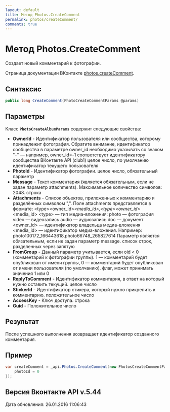 ```yaml
---
layout: default
title: Метод Photos.CreateComment
permalink: photos/createComment/
comments: true
---
```

# Метод Photos.CreateComment
Создает новый комментарий к фотографии.

Страница документации ВКонтакте [photos.createComment](https://vk.com/dev/photos.createComment).
## Синтаксис
``` csharp
public long CreateComment(PhotoCreateCommentParams @params)
```

## Параметры
Класс **`PhotoCreateAlbumParams`** содержит следующие свойства:

+ **OwnerId** - Идентификатор пользователя или сообщества, которому принадлежит фотография. Обратите внимание, идентификатор сообщества в параметре owner_id необходимо указывать со знаком "-" — например, owner_id=-1 соответствует идентификатору сообщества ВКонтакте API (club1)  целое число, по умолчанию идентификатор текущего пользователя
+ **PhotoId** - Идентификатор фотографии. целое число, обязательный параметр
+ **Message** - Текст комментария (является обязательным, если не задан параметр attachments).  Максимальное количество символов: 2048. строка
+ **Attachments** - Список объектов, приложенных к комментарию и разделённых символом ",". Поле attachments представляется в формате: &lt;type&gt;&lt;owner_id&gt;_&lt;media_id&gt;,&lt;type&gt;&lt;owner_id&gt;_&lt;media_id&gt; &lt;type&gt; — тип медиа-вложения: photo — фотография  video — видеозапись  audio — аудиозапись  doc — документ &lt;owner_id&gt; — идентификатор владельца медиа-вложения  &lt;media_id&gt; — идентификатор медиа-вложения.   Например: photo100172_166443618,photo66748_265827614 Параметр является обязательным, если не задан параметр message. список строк, разделенных через запятую
+ **FromGroup** - Данный параметр учитывается, если oid &lt; 0 (комментарий к фотографии группы). 1 — комментарий будет опубликован от имени группы, 0 — комментарий будет опубликован от имени пользователя (по умолчанию). флаг, может принимать значения 1 или 0
+ **ReplyToComment** - Идентификатор комментария, в ответ на который нужно оставить текущий. целое число
+ **StickerId** - Идентификатор стикера, который нужно прикрепить к комментарию. положительное число
+ **AccessKey** - Ключ доступа. строка
+ **Guid** - Положительное число

## Результат
После успешного выполнения возвращает идентификатор созданного комментария.

## Пример
``` csharp
var createComment = _api.Photos.CreateComment(new PhotosCreateCommentParams{
	photoId = 0
});
```

## Версия Вконтакте API v.5.44
Дата обновления: 26.01.2016 11:06:43
